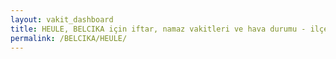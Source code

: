 ```yaml
---
layout: vakit_dashboard
title: HEULE, BELCIKA için iftar, namaz vakitleri ve hava durumu - ilçe/eyalet seç
permalink: /BELCIKA/HEULE/
---
```


<script type="text/javascript">
  var GLOBAL_COUNTRY = 'BELCIKA';
  var GLOBAL_CITY = 'HEULE';
  var GLOBAL_STATE = '';
  var lat = 72;
  var lon = 21;
</script>
